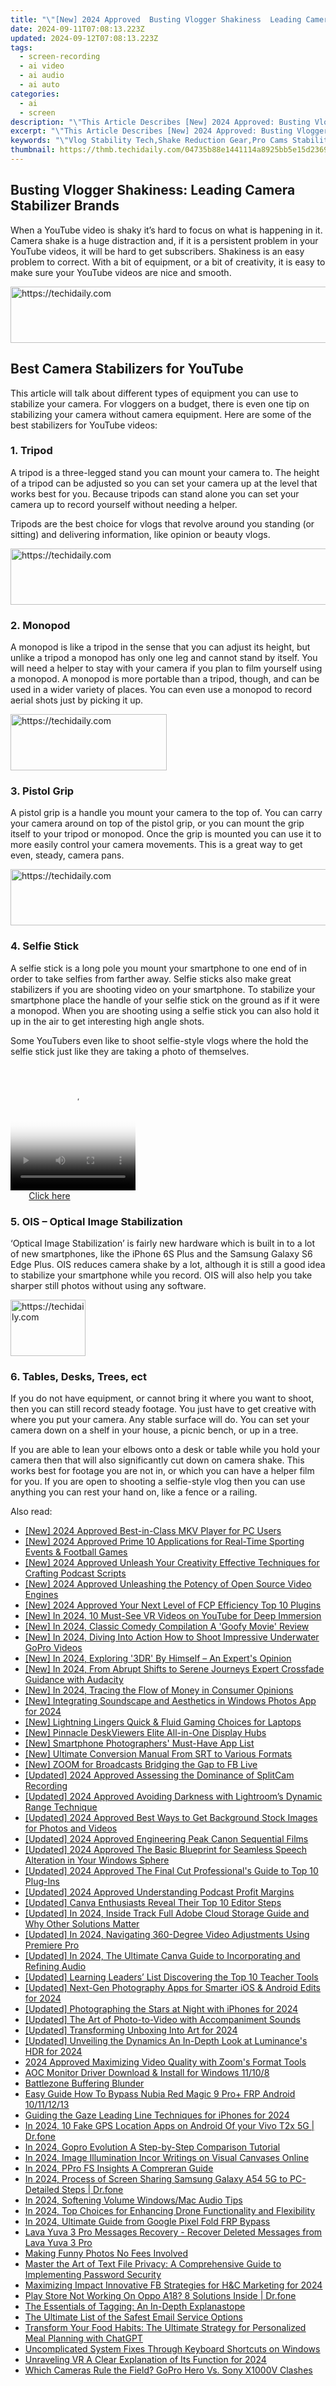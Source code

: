 ```yaml
---
title: "\"[New] 2024 Approved  Busting Vlogger Shakiness  Leading Camera Stabilizer Brands\""
date: 2024-09-11T07:08:13.223Z
updated: 2024-09-12T07:08:13.223Z
tags: 
  - screen-recording
  - ai video
  - ai audio
  - ai auto
categories: 
  - ai
  - screen
description: "\"This Article Describes [New] 2024 Approved: Busting Vlogger Shakiness: Leading Camera Stabilizer Brands\""
excerpt: "\"This Article Describes [New] 2024 Approved: Busting Vlogger Shakiness: Leading Camera Stabilizer Brands\""
keywords: "\"Vlog Stability Tech,Shake Reduction Gear,Pro Cams Stability,Smooth Streaming Tools,Anti-Shake Cameras,Top Camera Stabilizers,Clear Vlogger Videos\""
thumbnail: https://thmb.techidaily.com/04735b88e1441114a8925bb5e15d2369f293d2c3a93400105413a698d6a65c62.jpg
---
```


## Busting Vlogger Shakiness: Leading Camera Stabilizer Brands

When a YouTube video is shaky it’s hard to focus on what is happening in it. Camera shake is a huge distraction and, if it is a persistent problem in your YouTube videos, it will be hard to get subscribers. Shakiness is an easy problem to correct. With a bit of equipment, or a bit of creativity, it is easy to make sure your YouTube videos are nice and smooth.





<!-- affiliate ads begin -->
<a href="https://unicoeye.pxf.io/c/5597632/2121334/18498" target="_top" id="2121334">
  <img src="//a.impactradius-go.com/display-ad/18498-2121334" border="0" alt="https://techidaily.com" width="728" height="90"/>
</a>
<img height="0" width="0" src="https://unicoeye.pxf.io/i/5597632/2121334/18498" style="position:absolute;visibility:hidden;" border="0" />
<!-- affiliate ads end -->




## Best Camera Stabilizers for YouTube

This article will talk about different types of equipment you can use to stabilize your camera. For vloggers on a budget, there is even one tip on stabilizing your camera without camera equipment. Here are some of the best stabilizers for YouTube videos:

### 1\. Tripod

A tripod is a three-legged stand you can mount your camera to. The height of a tripod can be adjusted so you can set your camera up at the level that works best for you. Because tripods can stand alone you can set your camera up to record yourself without needing a helper.

Tripods are the best choice for vlogs that revolve around you standing (or sitting) and delivering information, like opinion or beauty vlogs.





<!-- affiliate ads begin -->
<a href="https://appsumo.8odi.net/c/5597632/2118310/7443" target="_top" id="2118310">
  <img src="//a.impactradius-go.com/display-ad/7443-2118310" border="0" alt="https://techidaily.com" width="600" height="90"/>
</a>
<img height="0" width="0" src="https://appsumo.8odi.net/i/5597632/2118310/7443" style="position:absolute;visibility:hidden;" border="0" />
<!-- affiliate ads end -->




### 2\. Monopod

A monopod is like a tripod in the sense that you can adjust its height, but unlike a tripod a monopod has only one leg and cannot stand by itself. You will need a helper to stay with your camera if you plan to film yourself using a monopod. A monopod is more portable than a tripod, though, and can be used in a wider variety of places. You can even use a monopod to record aerial shots just by picking it up.





<!-- affiliate ads begin -->
<a href="https://25home.pxf.io/c/5597632/2123472/16836" target="_top" id="2123472">
  <img src="//a.impactradius-go.com/display-ad/16836-2123472" border="0" alt="https://techidaily.com" width="250" height="90"/>
</a>
<img height="0" width="0" src="https://25home.pxf.io/i/5597632/2123472/16836" style="position:absolute;visibility:hidden;" border="0" />
<!-- affiliate ads end -->




### 3\. Pistol Grip

A pistol grip is a handle you mount your camera to the top of. You can carry your camera around on top of the pistol grip, or you can mount the grip itself to your tripod or monopod. Once the grip is mounted you can use it to more easily control your camera movements. This is a great way to get even, steady, camera pans.





<!-- affiliate ads begin -->
<a href="https://appsumo.8odi.net/c/5597632/2128843/7443" target="_top" id="2128843">
  <img src="//a.impactradius-go.com/display-ad/7443-2128843" border="0" alt="https://techidaily.com" width="728" height="90"/>
</a>
<img height="0" width="0" src="https://appsumo.8odi.net/i/5597632/2128843/7443" style="position:absolute;visibility:hidden;" border="0" />
<!-- affiliate ads end -->




### 4\. Selfie Stick

A selfie stick is a long pole you mount your smartphone to one end of in order to take selfies from farther away. Selfie sticks also make great stabilizers if you are shooting video on your smartphone. To stabilize your smartphone place the handle of your selfie stick on the ground as if it were a monopod. When you are shooting using a selfie stick you can also hold it up in the air to get interesting high angle shots.

Some YouTubers even like to shoot selfie-style vlogs where the hold the selfie stick just like they are taking a photo of themselves.





<!-- affiliate ads begin -->
<span id="1743243">
					<video width="200" height="200" style="cursor:pointer"
           poster="//a.impactradius-go.com/display-clicktoplayimage/1743243.png"
           onclick="if(!this.playClicked){this.play();this.setAttribute('controls',true);this.playClicked=true;}">
	   <source src="//a.impactradius-go.com/display-ad/19272-1743243">
	   <img src="//a.impactradius-go.com/display-clicktoplayimage/1743243.png" style="border: none; height: 100%; width: 100%; object-fit: contain">
	</video>
	<div style="width:125px;text-align:center"><a href="javascript:window.open(decodeURIComponent('https%3A%2F%2Faligracehair.sjv.io%2Fc%2F5597632%2F1743243%2F19272'), '_blank');void(0);">Click here</a></div>
</span>
<img height="0" width="0" src="https://imp.pxf.io/i/5597632/1743243/19272" style="position:absolute;visibility:hidden;" border="0" />
<!-- affiliate ads end -->




### 5\. OIS – Optical Image Stabilization

‘Optical Image Stabilization’ is fairly new hardware which is built in to a lot of new smartphones, like the iPhone 6S Plus and the Samsung Galaxy S6 Edge Plus. OIS reduces camera shake by a lot, although it is still a good idea to stabilize your smartphone while you record. OIS will also help you take sharper still photos without using any software.





<!-- affiliate ads begin -->
<a href="https://aligracehair.sjv.io/c/5597632/2115940/19272" target="_top" id="2115940">
  <img src="//a.impactradius-go.com/display-ad/19272-2115940" border="0" alt="https://techidaily.com" width="120" height="90"/>
</a>
<img height="0" width="0" src="https://aligracehair.sjv.io/i/5597632/2115940/19272" style="position:absolute;visibility:hidden;" border="0" />
<!-- affiliate ads end -->




### 6\. Tables, Desks, Trees, ect

If you do not have equipment, or cannot bring it where you want to shoot, then you can still record steady footage. You just have to get creative with where you put your camera. Any stable surface will do. You can set your camera down on a shelf in your house, a picnic bench, or up in a tree.

If you are able to lean your elbows onto a desk or table while you hold your camera then that will also significantly cut down on camera shake. This works best for footage you are not in, or which you can have a helper film for you. If you are open to shooting a selfie-style vlog then you can use anything you can rest your hand on, like a fence or a railing.

<ins class="adsbygoogle"
     style="display:block"
     data-ad-format="autorelaxed"
     data-ad-client="ca-pub-7571918770474297"
     data-ad-slot="1223367746"></ins>

<ins class="adsbygoogle"
     style="display:block"
     data-ad-format="autorelaxed"
     data-ad-client="ca-pub-7571918770474297"
     data-ad-slot="1223367746"></ins>



<ins class="adsbygoogle"
     style="display:block"
     data-ad-client="ca-pub-7571918770474297"
     data-ad-slot="8358498916"
     data-ad-format="auto"
     data-full-width-responsive="true"></ins>


<span class="atpl-alsoreadstyle">Also read:</span>
<div><ul>
<li><a href="https://fox-boxes.techidaily.com/new-2024-approved-best-in-class-mkv-player-for-pc-users/"><u>[New] 2024 Approved Best-in-Class MKV Player for PC Users</u></a></li>
<li><a href="https://fox-boxes.techidaily.com/new-2024-approved-prime-10-applications-for-real-time-sporting-events-and-football-games/"><u>[New] 2024 Approved Prime 10 Applications for Real-Time Sporting Events & Football Games</u></a></li>
<li><a href="https://fox-boxes.techidaily.com/new-2024-approved-unleash-your-creativity-effective-techniques-for-crafting-podcast-scripts/"><u>[New] 2024 Approved Unleash Your Creativity Effective Techniques for Crafting Podcast Scripts</u></a></li>
<li><a href="https://fox-boxes.techidaily.com/new-2024-approved-unleashing-the-potency-of-open-source-video-engines/"><u>[New] 2024 Approved Unleashing the Potency of Open Source Video Engines</u></a></li>
<li><a href="https://fox-boxes.techidaily.com/new-2024-approved-your-next-level-of-fcp-efficiency-top-10-plugins/"><u>[New] 2024 Approved Your Next Level of FCP Efficiency Top 10 Plugins</u></a></li>
<li><a href="https://youtube-blog.techidaily.com/n-2024-10-must-see-vr-videos-on-youtube-for-deep-immersion/"><u>[New] In 2024, 10 Must-See VR Videos on YouTube for Deep Immersion</u></a></li>
<li><a href="https://fox-boxes.techidaily.com/new-in-2024-classic-comedy-compilation-a-goofy-movie-review/"><u>[New] In 2024, Classic Comedy Compilation A 'Goofy Movie' Review</u></a></li>
<li><a href="https://fox-boxes.techidaily.com/new-in-2024-diving-into-action-how-to-shoot-impressive-underwater-gopro-videos/"><u>[New] In 2024, Diving Into Action How to Shoot Impressive Underwater GoPro Videos</u></a></li>
<li><a href="https://fox-boxes.techidaily.com/new-in-2024-exploring-3dr-by-himself-an-experts-opinion/"><u>[New] In 2024, Exploring '3DR' By Himself – An Expert's Opinion</u></a></li>
<li><a href="https://fox-boxes.techidaily.com/new-in-2024-from-abrupt-shifts-to-serene-journeys-expert-crossfade-guidance-with-audacity/"><u>[New] In 2024, From Abrupt Shifts to Serene Journeys Expert Crossfade Guidance with Audacity</u></a></li>
<li><a href="https://fox-boxes.techidaily.com/new-in-2024-tracing-the-flow-of-money-in-consumer-opinions/"><u>[New] In 2024, Tracing the Flow of Money in Consumer Opinions</u></a></li>
<li><a href="https://fox-boxes.techidaily.com/new-integrating-soundscape-and-aesthetics-in-windows-photos-app-for-2024/"><u>[New] Integrating Soundscape and Aesthetics in Windows Photos App for 2024</u></a></li>
<li><a href="https://fox-boxes.techidaily.com/new-lightning-lingers-quick-and-fluid-gaming-choices-for-laptops/"><u>[New] Lightning Lingers Quick & Fluid Gaming Choices for Laptops</u></a></li>
<li><a href="https://fox-boxes.techidaily.com/new-pinnacle-deskviewers-elite-all-in-one-display-hubs/"><u>[New] Pinnacle DeskViewers Elite All-in-One Display Hubs</u></a></li>
<li><a href="https://fox-links.techidaily.com/new-smartphone-photographers-must-have-app-list/"><u>[New] Smartphone Photographers' Must-Have App List</u></a></li>
<li><a href="https://fox-boxes.techidaily.com/new-ultimate-conversion-manual-from-srt-to-various-formats/"><u>[New] Ultimate Conversion Manual From SRT to Various Formats</u></a></li>
<li><a href="https://fox-boxes.techidaily.com/new-zoom-for-broadcasts-bridging-the-gap-to-fb-live/"><u>[New] ZOOM for Broadcasts Bridging the Gap to FB Live</u></a></li>
<li><a href="https://on-screen-recording.techidaily.com/updated-2024-approved-assessing-the-dominance-of-splitcam-recording/"><u>[Updated] 2024 Approved Assessing the Dominance of SplitCam Recording</u></a></li>
<li><a href="https://fox-boxes.techidaily.com/updated-2024-approved-avoiding-darkness-with-lightrooms-dynamic-range-technique/"><u>[Updated] 2024 Approved Avoiding Darkness with Lightroom’s Dynamic Range Technique</u></a></li>
<li><a href="https://fox-boxes.techidaily.com/updated-2024-approved-best-ways-to-get-background-stock-images-for-photos-and-videos/"><u>[Updated] 2024 Approved Best Ways to Get Background Stock Images for Photos and Videos</u></a></li>
<li><a href="https://fox-boxes.techidaily.com/updated-2024-approved-engineering-peak-canon-sequential-films/"><u>[Updated] 2024 Approved Engineering Peak Canon Sequential Films</u></a></li>
<li><a href="https://fox-boxes.techidaily.com/updated-2024-approved-the-basic-blueprint-for-seamless-speech-alteration-in-your-windows-sphere/"><u>[Updated] 2024 Approved The Basic Blueprint for Seamless Speech Alteration in Your Windows Sphere</u></a></li>
<li><a href="https://fox-boxes.techidaily.com/updated-2024-approved-the-final-cut-professionals-guide-to-top-10-plug-ins/"><u>[Updated] 2024 Approved The Final Cut Professional's Guide to Top 10 Plug-Ins</u></a></li>
<li><a href="https://fox-boxes.techidaily.com/updated-2024-approved-understanding-podcast-profit-margins/"><u>[Updated] 2024 Approved Understanding Podcast Profit Margins</u></a></li>
<li><a href="https://fox-boxes.techidaily.com/updated-canva-enthusiasts-reveal-their-top-10-editor-steps/"><u>[Updated] Canva Enthusiasts Reveal Their Top 10 Editor Steps</u></a></li>
<li><a href="https://fox-boxes.techidaily.com/updated-in-2024-inside-track-full-adobe-cloud-storage-guide-and-why-other-solutions-matter/"><u>[Updated] In 2024, Inside Track Full Adobe Cloud Storage Guide and Why Other Solutions Matter</u></a></li>
<li><a href="https://fox-boxes.techidaily.com/updated-in-2024-navigating-360-degree-video-adjustments-using-premiere-pro/"><u>[Updated] In 2024, Navigating 360-Degree Video Adjustments Using Premiere Pro</u></a></li>
<li><a href="https://fox-boxes.techidaily.com/updated-in-2024-the-ultimate-canva-guide-to-incorporating-and-refining-audio/"><u>[Updated] In 2024, The Ultimate Canva Guide to Incorporating and Refining Audio</u></a></li>
<li><a href="https://desktop-recording.techidaily.com/updated-learning-leaders-list-discovering-the-top-10-teacher-tools/"><u>[Updated] Learning Leaders’ List Discovering the Top 10 Teacher Tools</u></a></li>
<li><a href="https://fox-boxes.techidaily.com/updated-next-gen-photography-apps-for-smarter-ios-and-android-edits-for-2024/"><u>[Updated] Next-Gen Photography Apps for Smarter iOS & Android Edits for 2024</u></a></li>
<li><a href="https://fox-cloud.techidaily.com/updated-photographing-the-stars-at-night-with-iphones-for-2024/"><u>[Updated] Photographing the Stars at Night with iPhones for 2024</u></a></li>
<li><a href="https://fox-boxes.techidaily.com/updated-the-art-of-photo-to-video-with-accompaniment-sounds/"><u>[Updated] The Art of Photo-to-Video with Accompaniment Sounds</u></a></li>
<li><a href="https://fox-cloud.techidaily.com/updated-transforming-unboxing-into-art-for-2024/"><u>[Updated] Transforming Unboxing Into Art for 2024</u></a></li>
<li><a href="https://fox-boxes.techidaily.com/updated-unveiling-the-dynamics-an-in-depth-look-at-luminances-hdr-for-2024/"><u>[Updated] Unveiling the Dynamics An In-Depth Look at Luminance's HDR for 2024</u></a></li>
<li><a href="https://some-guidance.techidaily.com/2024-approved-maximizing-video-quality-with-zooms-format-tools/"><u>2024 Approved Maximizing Video Quality with Zoom's Format Tools</u></a></li>
<li><a href="https://win-amazing.techidaily.com/aoc-monitor-driver-download-and-install-for-windows-11108/"><u>AOC Monitor Driver Download & Install for Windows 11/10/8</u></a></li>
<li><a href="https://network-issues.techidaily.com/battlezone-buffering-blunder/"><u>Battlezone Buffering Blunder</u></a></li>
<li><a href="https://bypass-frp.techidaily.com/easy-guide-how-to-bypass-nubia-red-magic-9-proplus-frp-android-10111213-by-drfone-android/"><u>Easy Guide How To Bypass Nubia Red Magic 9 Pro+ FRP Android 10/11/12/13</u></a></li>
<li><a href="https://fox-boxes.techidaily.com/guiding-the-gaze-leading-line-techniques-for-iphones-for-2024/"><u>Guiding the Gaze Leading Line Techniques for iPhones for 2024</u></a></li>
<li><a href="https://android-location.techidaily.com/in-2024-10-fake-gps-location-apps-on-android-of-your-vivo-t2x-5g-drfone-by-drfone-virtual/"><u>In 2024, 10 Fake GPS Location Apps on Android Of your Vivo T2x 5G | Dr.fone</u></a></li>
<li><a href="https://fox-boxes.techidaily.com/in-2024-gopro-evolution-a-step-by-step-comparison-tutorial/"><u>In 2024, Gopro Evolution A Step-by-Step Comparison Tutorial</u></a></li>
<li><a href="https://fox-boxes.techidaily.com/in-2024-image-illumination-incor-writings-on-visual-canvases-online/"><u>In 2024, Image Illumination Incor Writings on Visual Canvases Online</u></a></li>
<li><a href="https://extra-support.techidaily.com/in-2024-ppro-fs-insights-a-compreran-guide/"><u>In 2024, PPro FS Insights A Compreran Guide</u></a></li>
<li><a href="https://screen-mirror.techidaily.com/in-2024-process-of-screen-sharing-samsung-galaxy-a54-5g-to-pc-detailed-steps-drfone-by-drfone-android/"><u>In 2024, Process of Screen Sharing Samsung Galaxy A54 5G to PC- Detailed Steps | Dr.fone</u></a></li>
<li><a href="https://fox-boxes.techidaily.com/in-2024-softening-volume-windowsmac-audio-tips/"><u>In 2024, Softening Volume Windows/Mac Audio Tips</u></a></li>
<li><a href="https://some-skills.techidaily.com/in-2024-top-choices-for-enhancing-drone-functionality-and-flexibility/"><u>In 2024, Top Choices for Enhancing Drone Functionality and Flexibility</u></a></li>
<li><a href="https://bypass-frp.techidaily.com/in-2024-ultimate-guide-from-google-pixel-fold-frp-bypass-by-drfone-android/"><u>In 2024, Ultimate Guide from Google Pixel Fold FRP Bypass</u></a></li>
<li><a href="https://review-topics.techidaily.com/lava-yuva-3-pro-messages-recovery-recover-deleted-messages-from-lava-yuva-3-pro-by-fonelab-android-recover-messages/"><u>Lava Yuva 3 Pro Messages Recovery - Recover Deleted Messages from Lava Yuva 3 Pro</u></a></li>
<li><a href="https://extra-lessons.techidaily.com/making-funny-photos-no-fees-involved/"><u>Making Funny Photos No Fees Involved</u></a></li>
<li><a href="https://win-forum.techidaily.com/master-the-art-of-text-file-privacy-a-comprehensive-guide-to-implementing-password-security/"><u>Master the Art of Text File Privacy: A Comprehensive Guide to Implementing Password Security</u></a></li>
<li><a href="https://fox-boxes.techidaily.com/maximizing-impact-innovative-fb-strategies-for-handc-marketing-for-2024/"><u>Maximizing Impact Innovative FB Strategies for H&C Marketing for 2024</u></a></li>
<li><a href="https://fix-guide.techidaily.com/play-store-not-working-on-oppo-a18-8-solutions-inside-drfone-by-drfone-fix-android-problems-fix-android-problems/"><u>Play Store Not Working On Oppo A18? 8 Solutions Inside | Dr.fone</u></a></li>
<li><a href="https://techno-recovery.techidaily.com/the-essentials-of-tagging-an-in-depth-explanastope/"><u>The Essentials of Tagging: An In-Depth Explanastope</u></a></li>
<li><a href="https://technical-tips.techidaily.com/the-ultimate-list-of-the-safest-email-service-options/"><u>The Ultimate List of the Safest Email Service Options</u></a></li>
<li><a href="https://tech-haven.techidaily.com/transform-your-food-habits-the-ultimate-strategy-for-personalized-meal-planning-with-chatgpt/"><u>Transform Your Food Habits: The Ultimate Strategy for Personalized Meal Planning with ChatGPT</u></a></li>
<li><a href="https://win11.techidaily.com/uncomplicated-system-fixes-through-keyboard-shortcuts-on-windows/"><u>Uncomplicated System Fixes Through Keyboard Shortcuts on Windows</u></a></li>
<li><a href="https://fox-boxes.techidaily.com/unraveling-vr-a-clear-explanation-of-its-function-for-2024/"><u>Unraveling VR A Clear Explanation of Its Function for 2024</u></a></li>
<li><a href="https://fox-boxes.techidaily.com/which-cameras-rule-the-field-gopro-hero-vs-sony-x1000v-clashes/"><u>Which Cameras Rule the Field? GoPro Hero Vs. Sony X1000V Clashes</u></a></li>
</ul></div>
